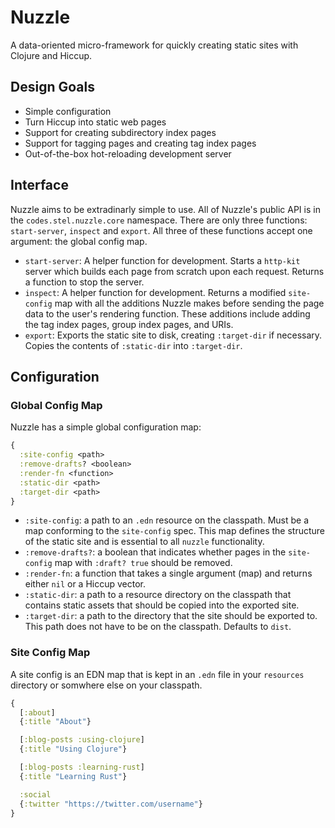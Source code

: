 # Nuzzle
A data-oriented micro-framework for quickly creating static sites with Clojure and Hiccup.

## Design Goals
- Simple configuration
- Turn Hiccup into static web pages
- Support for creating subdirectory index pages
- Support for tagging pages and creating tag index pages
- Out-of-the-box hot-reloading development server

## Interface
Nuzzle aims to be extradinarly simple to use. All of Nuzzle's public API is in the `codes.stel.nuzzle.core` namespace. There are only three functions: `start-server`, `inspect` and `export`. All three of these functions accept one argument: the global config map.
- `start-server`: A helper function for development. Starts a `http-kit` server which builds each page from scratch upon each request. Returns a function to stop the server.
- `inspect`: A helper function for development. Returns a modified `site-config` map with all the additions Nuzzle makes before sending the page data to the user's rendering function. These additions include adding the tag index pages, group index pages, and URIs.
- `export`: Exports the static site to disk, creating `:target-dir` if necessary. Copies the contents of `:static-dir` into `:target-dir`.

## Configuration
### Global Config Map
Nuzzle has a simple global configuration map:
```clojure
{
  :site-config <path>
  :remove-drafts? <boolean>
  :render-fn <function>
  :static-dir <path>
  :target-dir <path>
}
```
- `:site-config`: a path to an `.edn` resource on the classpath. Must be a map conforming to the `site-config` spec. This map defines the structure of the static site and is essential to all `nuzzle` functionality.
- `:remove-drafts?`: a boolean that indicates whether pages in the `site-config` map with `:draft? true` should be removed.
- `:render-fn`: a function that takes a single argument (map) and returns either `nil` or a Hiccup vector.
- `:static-dir`: a path to a resource directory on the classpath that contains static assets that should be copied into the exported site.
- `:target-dir`: a path to the directory that the site should be exported to. This path does not have to be on the classpath. Defaults to `dist`.


### Site Config Map
A site config is an EDN map that is kept in an `.edn` file in your `resources` directory or somwhere else on your classpath.
```clojure
{
  [:about]
  {:title "About"}

  [:blog-posts :using-clojure]
  {:title "Using Clojure"}

  [:blog-posts :learning-rust]
  {:title "Learning Rust"}

  :social
  {:twitter "https://twitter.com/username"}
}
```

